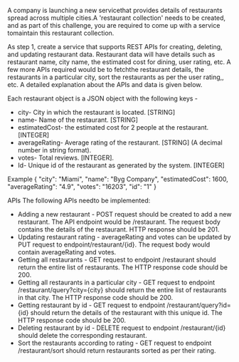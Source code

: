 A company is launching a new servicethat provides details of restaurants spread across multiple cities.A 'restaurant collection' needs to be created, and as part of this challenge, you are required to come up with a service tomaintain this restaurant collection.

As step 1, create a service that supports REST APIs for creating, deleting, and updating restaurant data. Restaurant data will have details such as restaurant name, city name, the estimated cost for dining, user rating, etc. A few more APIs required would be to fetchthe restaurant details, the restaurants in a particular city, sort the restaurants as per the user rating,, etc. A detailed explanation about the APIs and data is given below.

Each restaurant object is a JSON object with the following keys -

- city- City in which the restaurant is located. [STRING]
- name- Name of the restaurant. [STRING]
- estimatedCost- the estimated cost for 2 people at the restaurant. [INTEGER]
- averageRating- Average rating of the restaurant. [STRING] (A decimal number in string format).
- votes- Total reviews. [INTEGER].
- Id- Unique id of the restaurant as generated by the system. [INTEGER]

Example
{
"city": "Miami",
"name": "Byg Company",
"estimatedCost": 1600,
"averageRating": "4.9",
"votes": "16203",
"id": "1"
}

APIs
The following APIs needto be implemented:

- Adding a new restaurant - POST request should be created to add a new restaurant. The API endpoint would be /restaurant. The request body contains the details of the restaurant. HTTP response should be 201.
- Updating restaurant rating - averageRating and votes can be updated by PUT request to endpoint/restaurant/{id}. The request body would contain averageRating and votes.
- Getting all restaurants - GET request to endpoint /restaurant should return the entire list of restaurants. The HTTP response code should be 200.
- Getting all restaurants in a particular city - GET request to endpoint /restaurant/query?city={city} should return the entire list of restaurants in that city. The HTTP response code should be 200.
- Getting restaurant by id - GET request to endpoint /restaurant/query?id={id} should return the details of the restaurant with this unique id. The HTTP response code should be 200.
- Deleting restaurant by id - DELETE request to endpoint /restaurant/{id} should delete the corresponding restaurant.
- Sort the restaurants according to rating - GET request to endpoint /restaurant/sort should return restaurants sorted as per their rating.


